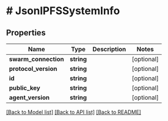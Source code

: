 # # JsonIPFSSystemInfo

## Properties

Name | Type | Description | Notes
------------ | ------------- | ------------- | -------------
**swarm_connection** | **string** |  | [optional] 
**protocol_version** | **string** |  | [optional] 
**id** | **string** |  | [optional] 
**public_key** | **string** |  | [optional] 
**agent_version** | **string** |  | [optional] 

[[Back to Model list]](../../README.md#documentation-for-models) [[Back to API list]](../../README.md#documentation-for-api-endpoints) [[Back to README]](../../README.md)


